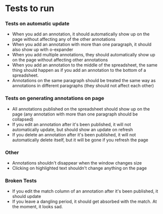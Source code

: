 # Tests to run

### Tests on automatic update

- When you add an annotation, it should automatically show up on the page without affecting any of the other annotations
- When you add an annotation with more than one paragraph, it should also show up with o-expander
- When you add multiple annotations, they should automatically show up on the page without affecting other annotations
- When you add an annotation to the middle of the spreadsheet, the same thing should happen as if you add an annotation to the bottom of a spreadsheet.
- Annotations on the same paragraph should be treated the same way as annotations in different paragraphs (they should not affect each other)

### Tests on generating annotations on page

- All annotations published on the spreadsheet should show up on the page (any annotation with more than one paragraph should be collapsed)
- If you edit an annotation after it's been published, it will not automatically update, but should show an update on refresh
- If you delete an annotation after it's been published, it will not automatically delete itself, but it will be gone if you refresh the page

### Other

- Annotations shouldn't disappear when the window changes size
- Clicking on highlighted text shouldn't change anything on the page


### Broken Tests

- If you edit the match column of an annotation after it's been published, it should update
- If you leave a dangling period, it should get absorbed with the match. At the moment, it looks sad.

